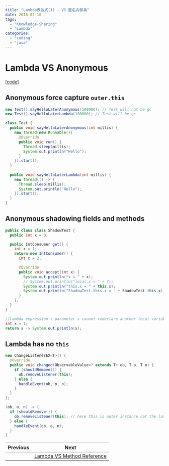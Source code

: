```yaml
---
title: "Lambda表达式(1) - VS 匿名内部类"
date: 2018-07-10
tags: 
  - "Knowledge-Sharing"
  - "Lambda"
categories:
  - "coding"
  - "java"
---
```


# Lambda VS Anonymous

[[code](https://github.com/XDean/Share/blob/master/src/main/java/xdean/share/lambda)]

## Anonymous force capture `outer.this`

```java
new Test().sayHelloLaterAnonymous(100000); // Test will not be gc
new Test().sayHelloLaterLambda(100000); // Test will be gc

class Test {
  public void sayHelloLaterAnonymous(int millis) {
    new Thread(new Runnable(){
      @Override
      public void run() {
        Thread.sleep(millis);
        System.out.println("Hello");
      }
    }).start();
  }
  
  public void sayHelloLaterLambda(int millis) {
    new Thread(() -> {
      Thread.sleep(millis);
      System.out.println("Hello");
    }).start();
  }
}
```

## Anonymous shadowing fields and methods

```java
public class class ShadowTest {
  public int x = 0;

  public IntConsumer get() {
    int x = 1;
    return new IntConsumer() {
      int x = 2;

      @Override
      public void accept(int x) {
        System.out.println("x = " + x);
        // System.out.println("local.x = " + ?);
        System.out.println("this.x = " + this.x);
        System.out.println("ShadowTest.this.x = " + ShadowTest.this.x);
      }
    };
  }
}

//Lambda expression's parameter x cannot redeclare another local variable defined in an enclosing scope. 
int x = 1;
return x -> System.out.println(x);
```

## Lambda has no `this`

```java
new ChangeListenerEX<T>() {
  @Override
  public void changed(ObservableValue<? extends T> ob, T o, T n) {
    if (shouldRemove()) {
      ob.removeListener(this);
    } else {
      handleEvent(ob, o, n);
    }
  }
};

(ob, o, n) -> {
  if (shouldRemove()) {
    ob.removeListener(this); // here this is outer instance not the lambda itself
  } else {
    handleEvent(ob, o, n);
  }
}
```


| Previous | Next |
| --- | --- |
|   | [Lambda VS Method Reference](../2-lambda-vs-method-reference) |